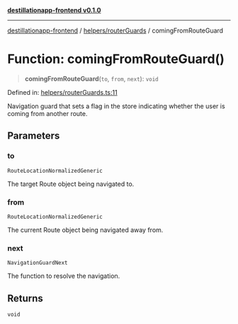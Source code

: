 [**destillationapp-frontend v0.1.0**](../../../README.md)

***

[destillationapp-frontend](../../../modules.md) / [helpers/routerGuards](../README.md) / comingFromRouteGuard

# Function: comingFromRouteGuard()

> **comingFromRouteGuard**(`to`, `from`, `next`): `void`

Defined in: [helpers/routerGuards.ts:11](https://github.com/DestillApp/main/blob/be94b1d93681946bd573e84cd8381ba32cee62b9/frontend/src/helpers/routerGuards.ts#L11)

Navigation guard that sets a flag in the store indicating whether the user is coming from another route.

## Parameters

### to

`RouteLocationNormalizedGeneric`

The target Route object being navigated to.

### from

`RouteLocationNormalizedGeneric`

The current Route object being navigated away from.

### next

`NavigationGuardNext`

The function to resolve the navigation.

## Returns

`void`
